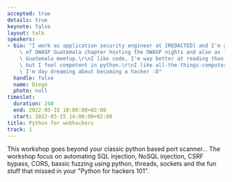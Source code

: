 ```yaml
---
accepted: true
details: true
keynote: false
layout: talk
speakers:
- bio: "I work as application security engineer at [REDACTED] and I'm active collaborator\
    \ of OWASP Guatemala chapter hosting the OWASP nights and also as leader of HackTheBox\
    \ Guatemala meetup.\r\nI like code, I'm way better at reading than writing it,\
    \ but I feel competent in python.\r\nI like all-the-things-computers and currently\
    \ I'm day dreaming about becoming a hacker :D"
  handle: false
  name: Diego
  photo: null
timeslot:
  duration: 240
  end: 2022-05-15 18:00:00+02:00
  start: 2022-05-15 14:00:00+02:00
title: Python for webhackers
track: 1
---
```


This workshop goes beyond your classic python based port scanner...
The workshop focus on automating SQL injection, NoSQL injection,  CSRF bypass, CORS,  bassic fuzzing using python, threads, sockets and the fun stuff that  missed in your "Python for hackers 101".